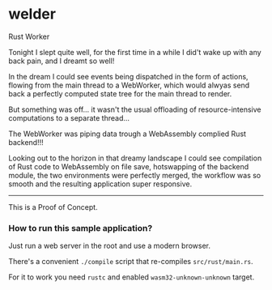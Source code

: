 # welder
Rust Worker

Tonight I slept quite well, for the first time in a while I did't wake up with any back pain, and I dreamt so well!

In the dream I could see events being dispatched in the form of actions, flowing from the main thread to a WebWorker, which would alwyas send back a perfectly computed state tree for the main thread to render.

But something was off... it wasn't the usual offloading of resource-intensive computations to a separate thread...

The WebWorker was piping data trough a WebAssembly complied Rust backend!!!

Looking out to the horizon in that dreamy landscape I could see compilation of Rust code to WebAssembly on file save, hotswapping of the backend module, the two environments were perfectly merged, the workflow was so smooth and the resulting application super responsive.

___

This is a Proof of Concept.

### How to run this sample application?
Just run a web server in the root and use a modern browser.

There's a convenient `./compile` script that re-compiles `src/rust/main.rs`.

For it to work you need `rustc` and enabled `wasm32-unknown-unknown` target.

